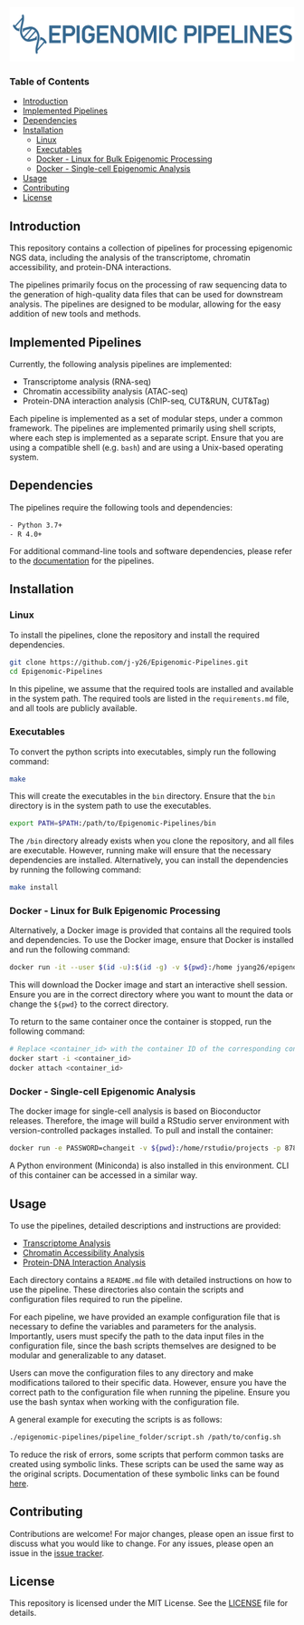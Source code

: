 [![](/docs/assets/page_logo.png)](https://j-y26.github.io/Epigenomic-Pipelines/)

### Table of Contents

- [Introduction](#introduction)
- [Implemented Pipelines](#implemented-pipelines)
- [Dependencies](#dependencies)
- [Installation](#installation)
  - [Linux](#linux)
  - [Executables](#executables)
  - [Docker - Linux for Bulk Epigenomic Processing](#docker---linux-for-bulk-epigenomic-processing)
  - [Docker - Single-cell Epigenomic Analysis](#docker---single-cell-epigenomic-analysis)
- [Usage](#usage)
- [Contributing](#contributing)
- [License](#license)

## Introduction

This repository contains a collection of pipelines for processing epigenomic NGS
data, including the analysis of the transcriptome, chromatin accessibility, and
protein-DNA interactions.

The pipelines primarily focus on the processing of raw sequencing data to the
generation of high-quality data files that can be used for downstream analysis.
The pipelines are designed to be modular, allowing for the easy addition of new
tools and methods.

## Implemented Pipelines

Currently, the following analysis pipelines are implemented:

- Transcriptome analysis (RNA-seq)
- Chromatin accessibility analysis (ATAC-seq)
- Protein-DNA interaction analysis (ChIP-seq, CUT&RUN, CUT&Tag)

Each pipeline is implemented as a set of modular steps, under a common
framework. The pipelines are implemented primarily using shell scripts, where
each step is implemented as a separate script. Ensure that you are using a
compatible shell (e.g. `bash`) and are using a Unix-based operating system.

## Dependencies

The pipelines require the following tools and dependencies:

```
- Python 3.7+
- R 4.0+
```
For additional command-line tools and software dependencies, please refer to
the [documentation](doc/requirements.md) for the pipelines.

## Installation

### Linux

To install the pipelines, clone the repository and install the required
dependencies.

```bash
git clone https://github.com/j-y26/Epigenomic-Pipelines.git
cd Epigenomic-Pipelines
```

In this pipeline, we assume that the required tools are installed and available
in the system path. The required tools are listed in the `requirements.md` file,
and all tools are publicly available.

### Executables

To convert the python scripts into executables, simply run the following command:

```bash
make
```

This will create the executables in the `bin` directory. Ensure that the `bin`
directory is in the system path to use the executables.

```bash
export PATH=$PATH:/path/to/Epigenomic-Pipelines/bin
```

The `/bin` directory already exists when you clone the repository, and all
files are executable. However, running make will ensure that the necessary
dependencies are installed. Alternatively, you can install the dependencies by
running the following command:

```bash
make install
```

### Docker - Linux for Bulk Epigenomic Processing

Alternatively, a Docker image is provided that contains all the required tools
and dependencies. To use the Docker image, ensure that Docker is installed and
run the following command:

```bash
docker run -it --user $(id -u):$(id -g) -v ${pwd}:/home jyang26/epigenomic-pipelines:latest
```

This will download the Docker image and start an interactive shell session.
Ensure you are in the correct directory where you want to mount the data or 
change the `${pwd}` to the correct directory.

To return to the same container once the container is stopped, run the following
command:

```bash
# Replace <container_id> with the container ID of the corresponding container
docker start -i <container_id>
docker attach <container_id>
```

### Docker - Single-cell Epigenomic Analysis

The docker image for single-cell analysis is based on Bioconductor releases.
Therefore, the image will build a RStudio server environment with version-controlled
packages installed. To pull and install the container:

```bash
docker run -e PASSWORD=changeit -v ${pwd}:/home/rstudio/projects -p 8787:8787 jyang26/single-cell-epigenomics:v1.0
```

A Python environment (Miniconda) is also installed in this environment. CLI of this
container can be accessed in a similar way.

## Usage

To use the pipelines, detailed descriptions and instructions are provided:

- [Transcriptome Analysis](transcriptome/README.md)
- [Chromatin Accessibility Analysis](chromatin_accessibility/README.md)
- [Protein-DNA Interaction Analysis](protein_dna_interaction/README.md)

Each directory contains a `README.md` file with detailed instructions on how to
use the pipeline. These directories also contain the scripts and configuration
files required to run the pipeline.

For each pipeline, we have provided an example configuration file that is
necessary to define the variables and parameters for the analysis. Importantly,
users must specify the path to the data input files in the configuration file,
since the bash scripts themselves are designed to be modular and generalizable
to any dataset.

Users can move the configuration files to any directory and make modifications
tailored to their specific data. However, ensure you have the correct path to
the configuration file when running the pipeline. Ensure you use the bash
syntax when working with the configuration file.

A general example for executing the scripts is as follows:

```bash
./epigenomic-pipelines/pipeline_folder/script.sh /path/to/config.sh
```

To reduce the risk of errors, some scripts that perform common tasks are created
using symbolic links. These scripts can be used the same way as the original
scripts. Documentation of these symbolic links can be found [here](docs/symlinks.md).

## Contributing

Contributions are welcome! For major changes, please open an issue first to
discuss what you would like to change. For any issues, please open an issue in
the [issue tracker](https://github.com/j-y26/Epigenomic-Pipelines/issues).

## License

This repository is licensed under the MIT License. See the [LICENSE](LICENSE)
file for details.
